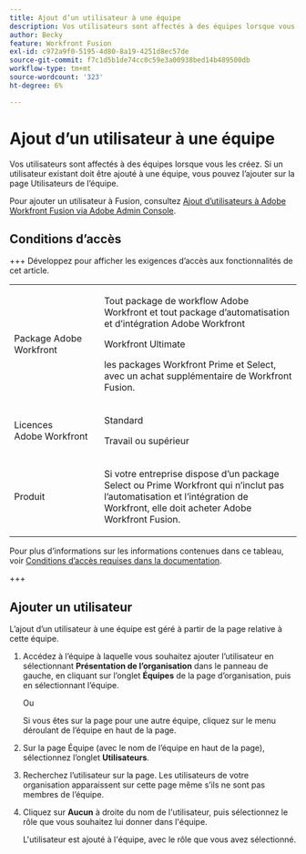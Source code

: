 ```yaml
---
title: Ajout d’un utilisateur à une équipe
description: Vos utilisateurs sont affectés à des équipes lorsque vous les créez. Si un utilisateur existant doit être ajouté à une équipe, vous pouvez l’ajouter sur la page Utilisateurs de l’équipe.
author: Becky
feature: Workfront Fusion
exl-id: c972a9f0-5195-4d80-8a19-4251d8ec57de
source-git-commit: f7c1d5b1de74cc0c59e3a00938bed14b489500db
workflow-type: tm+mt
source-wordcount: '323'
ht-degree: 6%

---
```


# Ajout d’un utilisateur à une équipe

Vos utilisateurs sont affectés à des équipes lorsque vous les créez. Si un utilisateur existant doit être ajouté à une équipe, vous pouvez l’ajouter sur la page Utilisateurs de l’équipe.

Pour ajouter un utilisateur à Fusion, consultez [Ajout d’utilisateurs à Adobe Workfront Fusion via Adobe Admin Console](/help/workfront-fusion/set-up-and-manage-workfront-fusion/set-up-and-manage-orgs-and-teams/set-up-orgs-teams-and-users/add-fusion-users-admin-console.md).

## Conditions d’accès

+++ Développez pour afficher les exigences d’accès aux fonctionnalités de cet article.

<table style="table-layout:auto">
 <col> 
 <col> 
 <tbody> 
  <tr> 
   <td role="rowheader">Package Adobe Workfront</td> 
   <td> <p>Tout package de workflow Adobe Workfront et tout package d’automatisation et d’intégration Adobe Workfront</p><p>Workfront Ultimate</p><p>les packages Workfront Prime et Select, avec un achat supplémentaire de Workfront Fusion.</p> </td> 
  </tr> 
  <tr data-mc-conditions=""> 
   <td role="rowheader">Licences Adobe Workfront</td> 
   <td> <p>Standard</p><p>Travail ou supérieur</p> </td> 
  </tr> 
  <tr> 
   <td role="rowheader">Produit</td> 
   <td>
   <p>Si votre entreprise dispose d’un package Select ou Prime Workfront qui n’inclut pas l’automatisation et l’intégration de Workfront, elle doit acheter Adobe Workfront Fusion.</li></ul>
   </td> 
  </tr>
 </tbody> 
</table>

Pour plus d’informations sur les informations contenues dans ce tableau, voir [Conditions d’accès requises dans la documentation](/help/workfront-fusion/references/licenses-and-roles/access-level-requirements-in-documentation.md).

+++

## Ajouter un utilisateur

L’ajout d’un utilisateur à une équipe est géré à partir de la page relative à cette équipe.

1. Accédez à l’équipe à laquelle vous souhaitez ajouter l’utilisateur en sélectionnant **Présentation de l’organisation** dans le panneau de gauche, en cliquant sur l’onglet **Équipes** de la page d’organisation, puis en sélectionnant l’équipe.

   Ou

   Si vous êtes sur la page pour une autre équipe, cliquez sur le menu déroulant de l’équipe en haut de la page.

1. Sur la page Équipe (avec le nom de l’équipe en haut de la page), sélectionnez l’onglet **Utilisateurs**.
1. Recherchez l’utilisateur sur la page. Les utilisateurs de votre organisation apparaissent sur cette page même s’ils ne sont pas membres de l’équipe.
1. Cliquez sur **Aucun** à droite du nom de l&#39;utilisateur, puis sélectionnez le rôle que vous souhaitez lui donner dans l&#39;équipe.

   L&#39;utilisateur est ajouté à l&#39;équipe, avec le rôle que vous avez sélectionné.
